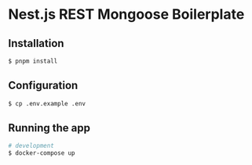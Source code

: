 # Nest.js REST Mongoose Boilerplate

## Installation

```bash
$ pnpm install
```

## Configuration

```bash
$ cp .env.example .env
```

## Running the app

```bash
# development
$ docker-compose up
```
